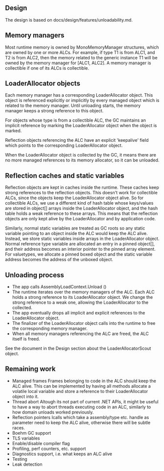 
Design
------

The design is based on docs/design/features/unloadability.md.

Memory managers
---------------

Most runtime memory is owned by MonoMemoryManager structures, which are owned by one or more ALCs. For example,
if type T1 is from ALC1, and T2 is from ALC2, then the memory related to the generic instance T1<T2> will
be owned by the memory manager for [ALC1, ALC2]. A memory manager is collectible if one of its ALCs is collectible.

LoaderAllocator objects
-----------------------

Each memory manager has a corresponding LoaderAllocator object. This object is referenced explicitly or
implicitly by every managed object which is related to the memory manager. Until unloading starts,
the memory manager keeps a strong reference to this object.

For objects whose type is from a collectible ALC, the GC maintains an implicit reference by marking
the LoaderAllocator object when the object is marked.

Reflection objects referencing the ALC have an explicit 'keepalive' field which points to the
corresponding LoaderAllocator object.

When the LoaderAllocator object is collected by the GC, it means there are no more managed
references to its memory allocator, so it can be unloaded.

Reflection caches and static variables
--------------------------------------

Reflection objects are kept in caches inside the runtime. These caches keep strong references to the
reflection objects. This doesn't work for collectible ALCs, since the objects keep the LoaderAllocator
object alive. So for collectible ALCs, we use a different kind of hash table whose keys/values are
stored in object[] arrays inside the LoaderAllocator object, and the hash table holds a weak reference
to these arrays. This means that the reflection objects are only kept alive by the LoaderAllocator and
by application code.

Similarly, normal static variables are treated as GC roots so any static variable pointing to an object
inside the ALC would keep the ALC alive. Instead, we store static variables inside arrays in the
LoaderAllocator object. Normal reference type variable are allocated an entry in a pinned object[],
and their address becomes an interior pointer to the pinned array element. For valuetypes, we
allocate a pinned boxed object and the static variable address becomes the address of the unboxed
object.

Unloading process
-----------------

- The app calls AssemblyLoadContext.Unload ()
- The runtime iterates over the memory managers of the ALC. Each ALC holds a strong reference to its
LoaderAllocator object. We change the strong reference to a weak one, allowing the LoaderAllocator
to the collected.
- The app eventually drops all implicit and explicit references to the LoaderAllocator object.
- The finalizer of the LoaderAllocator object calls into the runtime to free the corresponding
memory manager.
- When all memory managers referencing the ALC are freed, the ALC itself is freed.

See the document in the Design section about the LoaderAllocatorScout object.

Remaining work
---------------

- Managed frames
Frames belonging to code in the ALC should keep the ALC alive. This can be implemented by
having all methods allocate a volatile local variable and store a reference to their LoaderAllocator object
into it.
- Thread abort
Altough its not part of current .NET APIs, it might be useful to have a way to abort threads executing code
in an ALC, similarly to how domain unloads worked previously.
- Reflection pointers
Icalls which take a assembly/type etc. handle as parameter need to keep the ALC alive, otherwise there will
be subtle races.
- Boehm GC support
- TLS variables
- Enable/disable compiler flag
- Profiling, perf counters, etc. support
- Diagnostics support, i.e. what keeps an ALC alive
- Testing
- Leak detection
